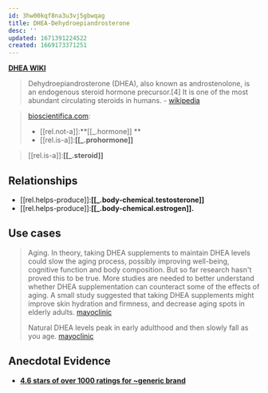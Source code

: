 ```yaml
---
id: 3hw00kqf8na3u3vj5gbwqag
title: DHEA-Dehydroepiandrosterone
desc: ''
updated: 1671391224522
created: 1669173371251
---
```


**[DHEA WIKI](https://en.wikipedia.org/wiki/Dehydroepiandrosterone)**

> Dehydroepiandrosterone (DHEA), also known as androstenolone, is an endogenous steroid hormone precursor.[4] It is one of the most abundant circulating steroids in humans. - [wikipedia](https://en.wikipedia.org/wiki/Dehydroepiandrosterone)


> [bioscientifica.com](https://joe.bioscientifica.com/view/journals/joe/187/2/1870169.xml):
> - [[rel.not-a]]:**[[_.hormone]] **
> - [[rel.is-a]]:**[[_.prohormone]]**


> [[rel.is-a]]:**[[_.steroid]]**

## Relationships
- [[rel.helps-produce]]:**[[_.body-chemical.testosterone]]**
- [[rel.helps-produce]]:**[[_.body-chemical.estrogen]].**



## Use cases
> Aging. In theory, taking DHEA supplements to maintain DHEA levels could slow the aging process, possibly improving well-being, cognitive function and body composition. But so far research hasn't proved this to be true. More studies are needed to better understand whether DHEA supplementation can counteract some of the effects of aging. A small study suggested that taking DHEA supplements might improve skin hydration and firmness, and decrease aging spots in elderly adults. [mayoclinic](https://www.mayoclinic.org/drugs-supplements-dhea/art-20364199)
> 
> Natural DHEA levels peak in early adulthood and then slowly fall as you age. [mayoclinic](https://www.mayoclinic.org/drugs-supplements-dhea/art-20364199)



## Anecdotal Evidence
- **[4.6 stars of over 1000 ratings for ~generic brand](https://www.amazon.com/Life-Extension-Dhea-50-Capsules/dp/B000GTBLW6)**



